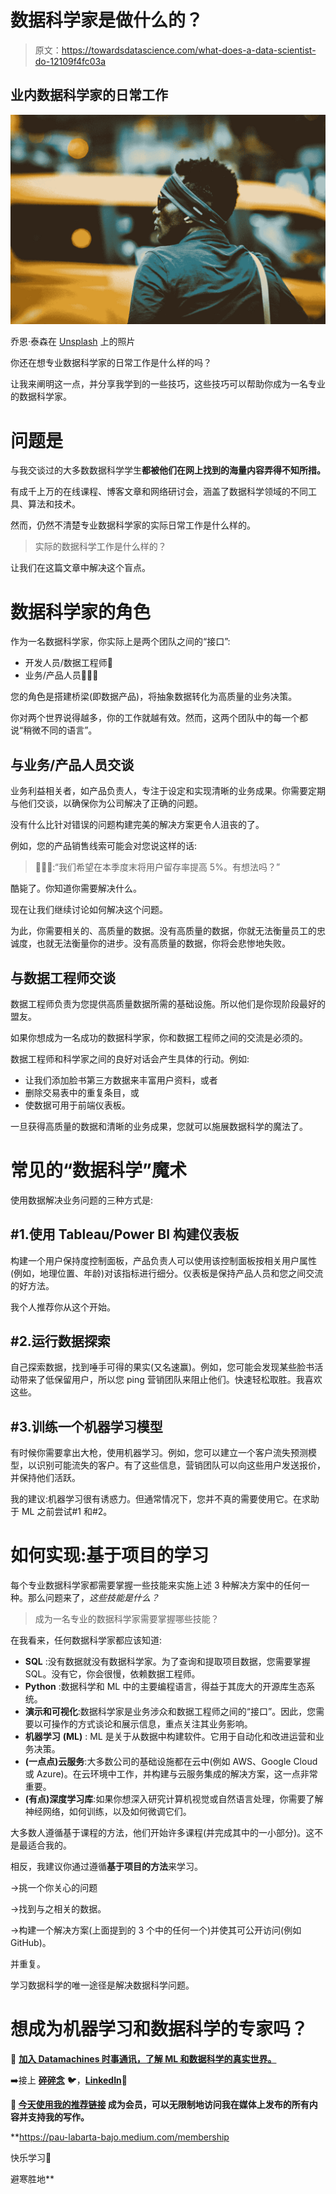 # 数据科学家是做什么的？

> 原文：<https://towardsdatascience.com/what-does-a-data-scientist-do-12109f4fc03a>

## 业内数据科学家的日常工作

![](img/285d4f01d0bc5ba17ed54aa1593310bd.png)

乔恩·泰森在 [Unsplash](https://unsplash.com/@jontyson?utm_source=unsplash&utm_medium=referral&utm_content=creditCopyText) 上的照片

你还在想专业数据科学家的日常工作是什么样的吗？

让我来阐明这一点，并分享我学到的一些技巧，这些技巧可以帮助你成为一名专业的数据科学家。

# 问题是

与我交谈过的大多数数据科学学生**都被他们在网上找到的海量内容弄得不知所措。**

有成千上万的在线课程、博客文章和网络研讨会，涵盖了数据科学领域的不同工具、算法和技术。

然而，仍然不清楚专业数据科学家的实际日常工作是什么样的。

> 实际的数据科学工作是什么样的？

让我们在这篇文章中解决这个盲点。

# 数据科学家的角色

作为一名数据科学家，你实际上是两个团队之间的“接口”:

*   开发人员/数据工程师👷
*   业务/产品人员👩🏻‍💼

您的角色是搭建桥梁(即数据产品)，将抽象数据转化为高质量的业务决策。

你对两个世界说得越多，你的工作就越有效。然而，这两个团队中的每一个都说“稍微不同的语言”。

## 与业务/产品人员交谈

业务利益相关者，如产品负责人，专注于设定和实现清晰的业务成果。你需要定期与他们交谈，以确保你为公司解决了正确的问题。

没有什么比针对错误的问题构建完美的解决方案更令人沮丧的了。

例如，您的产品销售线索可能会对您说这样的话:

> 👩🏻‍💼:“我们希望在本季度末将用户留存率提高 5%。有想法吗？”

酷毙了。你知道你需要解决什么。

现在让我们继续讨论如何解决这个问题。

为此，你需要相关的、高质量的数据。没有高质量的数据，你就无法衡量员工的忠诚度，也就无法衡量你的进步。没有高质量的数据，你将会悲惨地失败。

## 与数据工程师交谈

数据工程师负责为您提供高质量数据所需的基础设施。所以他们是你现阶段最好的盟友。

如果你想成为一名成功的数据科学家，你和数据工程师之间的交流是必须的。

数据工程师和科学家之间的良好对话会产生具体的行动。例如:

*   让我们添加脸书第三方数据来丰富用户资料，或者
*   删除交易表中的重复条目，或
*   使数据可用于前端仪表板。

一旦获得高质量的数据和清晰的业务成果，您就可以施展数据科学的魔法了。

# 常见的“数据科学”魔术

使用数据解决业务问题的三种方式是:

## #1.使用 Tableau/Power BI 构建仪表板

构建一个用户保持度控制面板，产品负责人可以使用该控制面板按相关用户属性(例如，地理位置、年龄)对该指标进行细分。仪表板是保持产品人员和您之间交流的好方法。

我个人推荐你从这个开始。

## #2.运行数据探索

自己探索数据，找到唾手可得的果实(又名速赢)。例如，您可能会发现某些脸书活动带来了低保留用户，所以您 ping 营销团队来阻止他们。快速轻松取胜。我喜欢这些。

## #3.训练一个机器学习模型

有时候你需要拿出大枪，使用机器学习。例如，您可以建立一个客户流失预测模型，以识别可能流失的客户。有了这些信息，营销团队可以向这些用户发送报价，并保持他们活跃。

我的建议:机器学习很有诱惑力。但通常情况下，您并不真的需要使用它。在求助于 ML 之前尝试#1 和#2。

# 如何实现:基于项目的学习

每个专业数据科学家都需要掌握一些技能来实施上述 3 种解决方案中的任何一种。那么问题来了，*这些技能是什么？*

> 成为一名专业的数据科学家需要掌握哪些技能？

在我看来，任何数据科学家都应该知道:

*   **SQL** :没有数据就没有数据科学家。为了查询和提取项目数据，您需要掌握 SQL。没有它，你会很慢，依赖数据工程师。
*   **Python** :数据科学和 ML 中的主要编程语言，得益于其庞大的开源库生态系统。
*   **演示和可视化**:数据科学家是业务涉众和数据工程师之间的“接口”。因此，您需要以可操作的方式谈论和展示信息，重点关注其业务影响。
*   **机器学习** **(ML)** : ML 是关于从数据中构建软件。它用于自动化和改进运营和业务决策。
*   **(一点点)云服务**:大多数公司的基础设施都在云中(例如 AWS、Google Cloud 或 Azure)。在云环境中工作，并构建与云服务集成的解决方案，这一点非常重要。
*   **(有点)深度学习库**:如果你想深入研究计算机视觉或自然语言处理，你需要了解神经网络，如何训练，以及如何微调它们。

大多数人遵循基于课程的方法，他们开始许多课程(并完成其中的一小部分)。这不是最适合我的。

相反，我建议你通过遵循**基于项目的方法**来学习。

→挑一个你关心的问题

→找到与之相关的数据。

→构建一个解决方案(上面提到的 3 个中的任何一个)并使其可公开访问(例如 GitHub)。

并重复。

学习数据科学的唯一途径是解决数据科学问题。

# 想成为机器学习和数据科学的专家吗？

🚀 [**加入 Datamachines 时事通讯，了解 ML 和数据科学的真实世界。**](https://datamachines.xyz/subscribe/)

➡️接上 [**碎碎念**](https://twitter.com/paulabartabajo_) 🐦，[**LinkedIn**](https://www.linkedin.com/in/pau-labarta-bajo-4432074b/)**👔**

**💎 [**今天使用我的推荐链接**](https://pau-labarta-bajo.medium.com/membership) 成为会员，可以无限制地访问我在媒体上发布的所有内容并支持我的写作。**

**<https://pau-labarta-bajo.medium.com/membership>  

快乐学习🤗

避寒胜地**